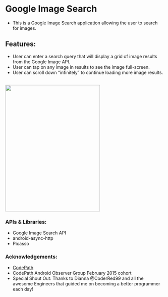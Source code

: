 # Google Image Search

- This is a Google Image Search application allowing the user to search for images. 

## Features:

- User can enter a search query that will display a grid of image results from the Google Image API.
- User can tap on any image in results to see the image full-screen.
- User can scroll down “infinitely” to continue loading more image results.

<br>
<img src="http://i1369.photobucket.com/albums/ag238/sugarcoder/CodePath/GoogleImage_zpslr8mff2i.png" border="0" width="300" height="400" />


### APIs & Libraries: 

- Google Image Search API
- android-async-http
- Picasso

### Acknowledgements: 

- <a href="http://www.codepath.com">CodePath</a>
- CodePath Android Observer Group February 2015 cohort 
- Special Shout Out: Thanks to Dianna @CoderRed99 and all the awesome Engineers that guided me on becoming a better programmer each day!


